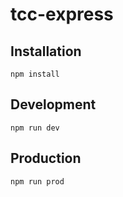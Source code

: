 # tcc-express

## Installation

```npm install```

## Development

```npm run dev```

## Production

```npm run prod```
